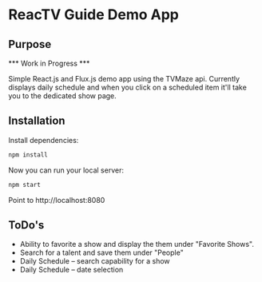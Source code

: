 # ReacTV Guide Demo App

## Purpose
*** Work in Progress ***

Simple React.js and Flux.js demo app using the TVMaze api. Currently displays daily schedule and when you click on a scheduled item it'll take you to the dedicated show page.

## Installation

Install dependencies:
```sh
npm install
```

Now you can run your local server:
```sh
npm start
```

Point to http://localhost:8080

## ToDo's
- Ability to favorite a show and display the them under "Favorite Shows".
- Search for a talent and save them under "People"
- Daily Schedule – search capability for a show
- Daily Schedule – date selection